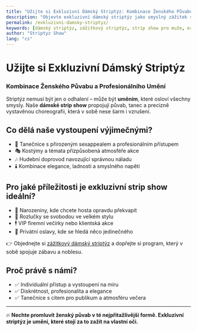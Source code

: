 ```yaml
---
title: "Užijte si Exkluzivní Dámský Striptýz: Kombinace Ženského Půvabu a Profesionálního Umění"
description: "Objevte exkluzivní dámský striptýz jako smyslný zážitek spojující eleganci, šarm a profesionální vystoupení. Skvělá volba pro oslavy i soukromé večírky."
permalink: /exkluzivni-damsky-striptyz/
keywords: [dámský striptýz, zážitkový striptýz, strip show pro muže, erotické vystoupení, profesionální tanečnice, strip Praha]
author: "Striptyz Show"
lang: "cs"
---
```


# Užijte si Exkluzivní Dámský Striptýz  
### Kombinace Ženského Půvabu a Profesionálního Umění

Striptýz nemusí být jen o odhalení – může být **uměním**, které osloví všechny smysly. Naše **dámské strip show** propojují půvab, tanec a precizně vystavěnou choreografii, která v sobě nese šarm i vzrušení.

## Co dělá naše vystoupení výjimečnými?

- 💃 Tanečnice s přirozeným sexappealem a profesionálním přístupem  
- 🎭 Kostýmy a témata přizpůsobená atmosféře akce  
- 🎶 Hudební doprovod navozující správnou náladu  
- 🕯️ Kombinace elegance, ladnosti a smyslného napětí

## Pro jaké příležitosti je exkluzivní strip show ideální?

- 🎉 Narozeniny, kde chcete hosta opravdu překvapit  
- 👰 Rozlučky se svobodou ve velkém stylu  
- 🕴️ VIP firemní večírky nebo klientská akce  
- 🥂 Privátní oslavy, kde se hledá něco jedinečného

👉 Objednejte si [zážitkový dámský striptýz](https://www.striptyz-show.cz/damsky-striptyz/) a dopřejte si program, který v sobě spojuje zábavu a noblesu.

## Proč právě s námi?

- ✅ Individuální přístup a vystoupení na míru  
- ✅ Diskrétnost, profesionalita a elegance  
- ✅ Tanečnice s citem pro publikum a atmosféru večera

---

🔥 **Nechte promluvit ženský půvab v té nejpřitažlivější formě. Exkluzivní striptýz je umění, které stojí za to zažít na vlastní oči.**
